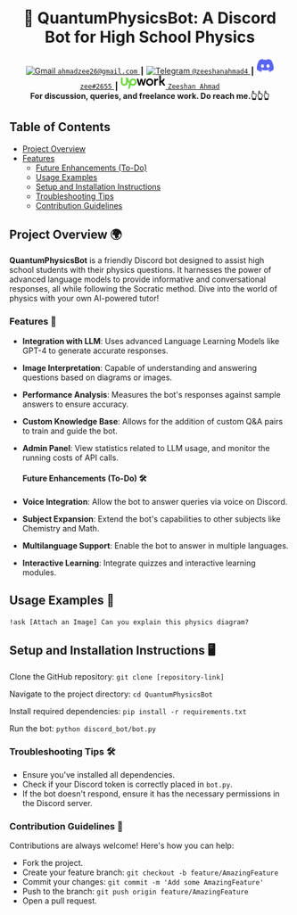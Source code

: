 <h1 align="center">🌌 QuantumPhysicsBot: A Discord Bot for High School Physics</h1>

<div align="center">
  <a href="https://mail.google.com/mail/u/?authuser=ahmadzee26@gmail.com">
    <img alt="Gmail" width="30px" src="https://edent.github.io/SuperTinyIcons/images/svg/gmail.svg" />
    <code>ahmadzee26@gmail.com</code>
  </a>
  <span> ┃ </span>
  
  <a href="https://t.me/zeeshanahmad4">
    <img alt="Telegram" width="30px" src="https://edent.github.io/SuperTinyIcons/images/svg/telegram.svg" />
    <code>@zeeshanahmad4</code>
  </a>
  <span> ┃ </span>
  
  <a href="https://discord.com">
    <img alt="Discord" width="30px" src="https://github.com/Zeeshanahmad4/RealEstateMate-WhatsApp-Group-Management-Bot/blob/main/discord-icon-svgrepo-com.svg" />
    <code>zee#2655</code>
  </a>
  <span> ┃ </span>
  
  <a href="https://www.upwork.com/freelancers/zeeshanahmad291">
    <img alt="Upwork" width="80px" src="https://github.com/Zeeshanahmad4/Zeeshanahmad4/blob/main/upwork.svg" />
    <code>Zeeshan Ahmad</code>
  </a>
  
  <br />
  <strong>For discussion, queries, and freelance work. Do reach me.👆👆👆</strong>
</div>

## Table of Contents
- [Project Overview](#project-overview-)
- [Features](#features-)
   - [Future Enhancements (To-Do)](#future-enhancements-to-do-)
  - [Usage Examples](#usage-examples-🧪)
  - [Setup and Installation Instructions](#setup-and-installation-instructions-🖥)
  - [Troubleshooting Tips](#troubleshooting-tips-🛠)
  - [Contribution Guidelines](#contribution-guidelines-🤝)


## Project Overview 🌍

**QuantumPhysicsBot** is a friendly Discord bot designed to assist high school students with their physics questions. It harnesses the power of advanced language models to provide informative and conversational responses, all while following the Socratic method. Dive into the world of physics with your own AI-powered tutor!

### Features 🚀

- **Integration with LLM**: Uses advanced Language Learning Models like GPT-4 to generate accurate responses.
- **Image Interpretation**: Capable of understanding and answering questions based on diagrams or images.
- **Performance Analysis**: Measures the bot's responses against sample answers to ensure accuracy.
- **Custom Knowledge Base**: Allows for the addition of custom Q&A pairs to train and guide the bot.
- **Admin Panel**: View statistics related to LLM usage, and monitor the running costs of API calls.
  
  #### Future Enhancements (To-Do) 🛠

- **Voice Integration**: Allow the bot to answer queries via voice on Discord.
- **Subject Expansion**: Extend the bot's capabilities to other subjects like Chemistry and Math.
- **Multilanguage Support**: Enable the bot to answer in multiple languages.
- **Interactive Learning**: Integrate quizzes and interactive learning modules.

## Usage Examples 🧪

``` !ask How does Newton's third law work?
!ask [Attach an Image] Can you explain this physics diagram?
 ```

## Setup and Installation Instructions 🖥

Clone the GitHub repository:
```git clone [repository-link]```

Navigate to the project directory:
```cd QuantumPhysicsBot```

Install required dependencies:
```pip install -r requirements.txt```

Run the bot:
```python discord_bot/bot.py```


### Troubleshooting Tips 🛠

- Ensure you've installed all dependencies.
- Check if your Discord token is correctly placed in `bot.py`.
- If the bot doesn't respond, ensure it has the necessary permissions in the Discord server.


### Contribution Guidelines 🤝

Contributions are always welcome! Here's how you can help:

- Fork the project.
- Create your feature branch: `git checkout -b feature/AmazingFeature`
- Commit your changes: `git commit -m 'Add some AmazingFeature'`
- Push to the branch: `git push origin feature/AmazingFeature`
- Open a pull request.




